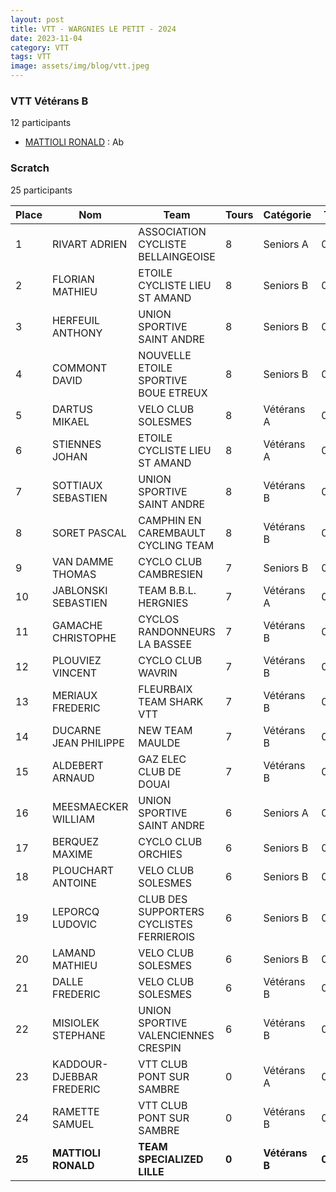 ```yaml
---
layout: post
title: VTT - WARGNIES LE PETIT - 2024
date: 2023-11-04
category: VTT
tags: VTT
image: assets/img/blog/vtt.jpeg
---
```


### VTT Vétérans B
12 participants
- [MATTIOLI RONALD](https://teamspecializedlille.github.io/works/mattiolironald) : Ab

### Scratch
25 participants

| Place | Nom | Team | Tours | Catégorie | Temps |
|---|---|---|---|---|---|
| 1 | RIVART ADRIEN | ASSOCIATION CYCLISTE BELLAINGEOISE | 8 | Seniors A | 0:38:53 | 
| 2 | FLORIAN MATHIEU | ETOILE CYCLISTE LIEU ST AMAND | 8 | Seniors B | 0:38:53 | 
| 3 | HERFEUIL ANTHONY | UNION SPORTIVE SAINT ANDRE | 8 | Seniors B | 0:38:53 | 
| 4 | COMMONT DAVID | NOUVELLE ETOILE SPORTIVE BOUE ETREUX | 8 | Seniors B | 0:38:53 | 
| 5 | DARTUS MIKAEL | VELO CLUB SOLESMES | 8 | Vétérans A | 0:38:53 | 
| 6 | STIENNES JOHAN | ETOILE CYCLISTE LIEU ST AMAND | 8 | Vétérans A | 0:38:53 | 
| 7 | SOTTIAUX SEBASTIEN | UNION SPORTIVE SAINT ANDRE | 8 | Vétérans B | 0:38:53 | 
| 8 | SORET PASCAL | CAMPHIN EN CAREMBAULT CYCLING TEAM | 8 | Vétérans B | 0:38:53 | 
| 9 | VAN DAMME THOMAS | CYCLO CLUB CAMBRESIEN | 7 | Seniors B | 0:38:53 | 
| 10 | JABLONSKI SEBASTIEN | TEAM B.B.L. HERGNIES | 7 | Vétérans A | 0:38:53 | 
| 11 | GAMACHE CHRISTOPHE | CYCLOS RANDONNEURS LA BASSEE | 7 | Vétérans B | 0:38:53 | 
| 12 | PLOUVIEZ VINCENT | CYCLO CLUB WAVRIN | 7 | Vétérans B | 0:38:53 | 
| 13 | MERIAUX FREDERIC | FLEURBAIX TEAM SHARK VTT | 7 | Vétérans B | 0:38:53 | 
| 14 | DUCARNE JEAN PHILIPPE | NEW TEAM MAULDE | 7 | Vétérans B | 0:38:53 | 
| 15 | ALDEBERT ARNAUD | GAZ ELEC CLUB DE DOUAI | 7 | Vétérans B | 0:38:53 | 
| 16 | MEESMAECKER WILLIAM | UNION SPORTIVE SAINT ANDRE | 6 | Seniors A | 0:38:53 | 
| 17 | BERQUEZ MAXIME | CYCLO CLUB ORCHIES | 6 | Seniors B | 0:38:53 | 
| 18 | PLOUCHART ANTOINE | VELO CLUB SOLESMES | 6 | Seniors B | 0:38:53 | 
| 19 | LEPORCQ LUDOVIC | CLUB DES SUPPORTERS CYCLISTES FERRIEROIS | 6 | Seniors B | 0:38:53 | 
| 20 | LAMAND MATHIEU | VELO CLUB SOLESMES | 6 | Seniors B | 0:38:53 | 
| 21 | DALLE FREDERIC | VELO CLUB SOLESMES | 6 | Vétérans B | 0:38:53 | 
| 22 | MISIOLEK STEPHANE | UNION SPORTIVE VALENCIENNES CRESPIN | 6 | Vétérans B | 0:38:53 | 
| 23 | KADDOUR-DJEBBAR FREDERIC | VTT  CLUB PONT SUR SAMBRE | 0 | Vétérans A | 0:38:53 | 
| 24 | RAMETTE SAMUEL | VTT  CLUB PONT SUR SAMBRE | 0 | Vétérans B | 0:38:53 | 
| **25** | **MATTIOLI RONALD** | **TEAM SPECIALIZED LILLE** | **0** | **Vétérans B** | **0:38:53** | 
